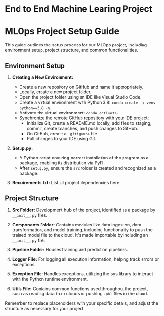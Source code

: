 # End to End Machine Learing Project

# MLOps Project Setup Guide

This guide outlines the setup process for our MLOps project, including environment setup, project structure, and common functionalities.

## Environment Setup

1. **Creating a New Environment:**
   - Create a new repository on GitHub and name it appropriately.
   - Locally, create a new project folder.
   - Open the project folder using an IDE like Visual Studio Code.
   - Create a virtual environment with Python 3.8: `conda create -p venv python==3.8 -y`.
   - Activate the virtual environment: `conda activate`.
   - Synchronize the remote GitHub repository with your IDE project:
     - Initialize Git, create a README.md locally, add files to staging, commit, create branches, and push changes to GitHub.
     - On GitHub, create a `.gitignore` file.
     - Pull changes to your IDE using Git.

2. **Setup.py:**
   - A Python script ensuring correct installation of the program as a package, enabling its distribution via PyPI.
   - After `setup.py`, ensure the `src` folder is created and recognized as a package.

3. **Requirements.txt:** List all project dependencies here.

## Project Structure

1. **Src Folder:** Development hub of the project, identified as a package by `__init__.py` files.

2. **Components Folder:** Contains modules like data ingestion, data transformation, and model training, including functionality to push the trained model file to the cloud. It's made importable by including an `__init__.py` file.

3. **Pipeline Folder:** Houses training and prediction pipelines.

4. **Logger File:** For logging all execution information, helping track errors or exceptions.

5. **Exception File:** Handles exceptions, utilizing the sys library to interact with the Python runtime environment.

6. **Utils File:** Contains common functions used throughout the project, such as reading data from clouds or pushing `.pkl` files to the cloud.

Remember to replace placeholders with your specific details, and adjust the structure as necessary for your project.

